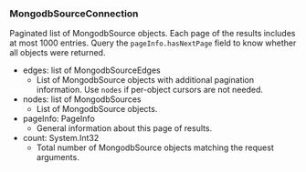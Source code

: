 ### MongodbSourceConnection
Paginated list of MongodbSource objects. Each page of the results includes at most 1000 entries. Query the `pageInfo.hasNextPage` field to know whether all objects were returned.

- edges: list of MongodbSourceEdges
  - List of MongodbSource objects with additional pagination information. Use `nodes` if per-object cursors are not needed.
- nodes: list of MongodbSources
  - List of MongodbSource objects.
- pageInfo: PageInfo
  - General information about this page of results.
- count: System.Int32
  - Total number of MongodbSource objects matching the request arguments.
